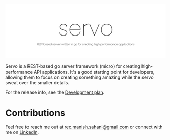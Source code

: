![banner.jpg](static/banner.jpg)

Servo is a REST-based go server framework (micro) for creating high-performance API applications. It's a good starting point for developers, allowing them to focus on creating something amazing while the servo sweat over the smaller details.

For the release info, see the  [Development plan](https://www.notion.so/Servo-5c946869052947c3b0baf5a5f508ec92).

# Contributions

Feel free to reach me out at [rec.manish.sahani@gmail.com](mailto:rec.manish.sahani@gmail.com) or connect with me on [LinkedIn](https://www.linkedin.com/in/manishsahani).

